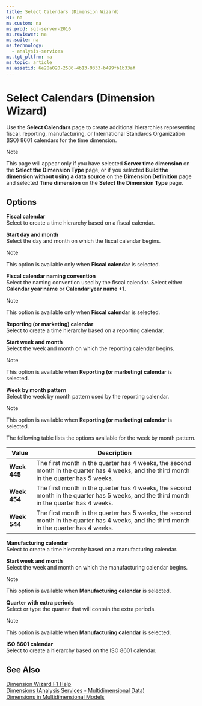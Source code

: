 ```yaml
---
title: Select Calendars (Dimension Wizard)
H1: na
ms.custom: na
ms.prod: sql-server-2016
ms.reviewer: na
ms.suite: na
ms.technology: 
  - analysis-services
ms.tgt_pltfrm: na
ms.topic: article
ms.assetid: 6e28a020-2586-4b13-9333-b499fb1b33af
---
```

# Select Calendars (Dimension Wizard)
  Use the **Select Calendars** page to create additional hierarchies representing fiscal, reporting, manufacturing, or International Standards Organization (ISO) 8601 calendars for the time dimension.  
  
> [!NOTE]  
>  This page will appear only if you have selected **Server time dimension** on the **Select the Dimension Type** page, or if you selected **Build the dimension without using a data source** on the **Dimension Definition** page and selected **Time dimension** on the **Select the Dimension Type** page.  
  
## Options  
 **Fiscal calendar**  
 Select to create a time hierarchy based on a fiscal calendar.  
  
 **Start day and month**  
 Select the day and month on which the fiscal calendar begins.  
  
> [!NOTE]  
>  This option is available only when **Fiscal calendar** is selected.  
  
 **Fiscal calendar naming convention**  
 Select the naming convention used by the fiscal calendar. Select either **Calendar year name** or **Calendar year name +1**.  
  
> [!NOTE]  
>  This option is available only when **Fiscal calendar** is selected.  
  
 **Reporting (or marketing) calendar**  
 Select to create a time hierarchy based on a reporting calendar.  
  
 **Start week and month**  
 Select the week and month on which the reporting calendar begins.  
  
> [!NOTE]  
>  This option is available when **Reporting (or marketing) calendar** is selected.  
  
 **Week by month pattern**  
 Select the week by month pattern used by the reporting calendar.  
  
> [!NOTE]  
>  This option is available when **Reporting (or marketing) calendar** is selected.  
  
 The following table lists the options available for the week by month pattern.  
  
|Value|Description|  
|-----------|-----------------|  
|**Week 445**|The first month in the quarter has 4 weeks, the second month in the quarter has 4 weeks, and the third month in the quarter has 5 weeks.|  
|**Week 454**|The first month in the quarter has 4 weeks, the second month in the quarter has 5 weeks, and the third month in the quarter has 4 weeks.|  
|**Week 544**|The first month in the quarter has 5 weeks, the second month in the quarter has 4 weeks, and the third month in the quarter has 4 weeks.|  
  
 **Manufacturing calendar**  
 Select to create a time hierarchy based on a manufacturing calendar.  
  
 **Start week and month**  
 Select the week and month on which the manufacturing calendar begins.  
  
> [!NOTE]  
>  This option is available when **Manufacturing calendar** is selected.  
  
 **Quarter with extra periods**  
 Select or type the quarter that will contain the extra periods.  
  
> [!NOTE]  
>  This option is available when **Manufacturing calendar** is selected.  
  
 **ISO 8601 calendar**  
 Select to create a hierarchy based on the ISO 8601 calendar.  
  
## See Also  
 [Dimension Wizard F1 Help](../../Topics/TopicNameNotContainA/Dimension-Wizard-F1-Help.md)   
 [Dimensions &#40;Analysis Services - Multidimensional Data&#41;](../Topic/Dimensions%20\(Analysis%20Services%20-%20Multidimensional%20Data\).md)   
 [Dimensions in Multidimensional Models](../../Topics/TopicNameNotContainA/Dimensions-in-Multidimensional-Models.md)  
  
  